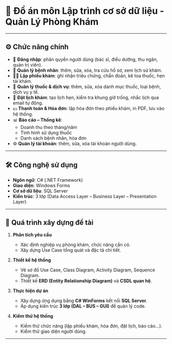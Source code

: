 # 🏥 Đồ án môn Lập trình cơ sở dữ liệu - Quản Lý Phòng Khám

---

## ⚙️ Chức năng chính

- 🔑 **Đăng nhập**: phân quyền người dùng (bác sĩ, điều dưỡng, thu ngân, quản trị viên).
- 📝 **Quản lý bệnh nhân**: thêm, sửa, xóa, tra cứu hồ sơ, xem lịch sử khám.
- 👩‍⚕️ **Lập phiếu khám**: ghi nhận triệu chứng, chẩn đoán, kê toa thuốc, hẹn tái khám.
- 💊 **Quản lý thuốc & dịch vụ**: thêm, sửa, xóa danh mục thuốc, loại bệnh, dịch vụ y tế.
- 📅 **Đặt lịch khám**: tạo lịch hẹn, kiểm tra khung giờ trống, nhắc lịch qua email tự động.
- 💵 **Thanh toán & Hóa đơn**: lập hóa đơn theo phiếu khám, in PDF, lưu vào hệ thống.
- 📊 **Báo cáo – Thống kê**:
  - Doanh thu theo tháng/năm
  - Tình hình sử dụng thuốc
  - Danh sách bệnh nhân, hóa đơn
- ⚙️ **Quản lý tài khoản**: thêm, sửa, xóa tài khoản người dùng.

---

## 🛠️ Công nghệ sử dụng

- **Ngôn ngữ**: C# (.NET Framework)
- **Giao diện**: Windows Forms
- **Cơ sở dữ liệu**: SQL Server
- **Kiến trúc**: 3 lớp (Data Access Layer – Business Layer – Presentation Layer)

---

## 🚀 Quá trình xây dựng đề tài

1. **Phân tích yêu cầu**

   - Xác định nghiệp vụ phòng khám, chức năng cần có.
   - Xây dựng Use Case tổng quát và đặc tả chi tiết.

2. **Thiết kế hệ thống**

   - Vẽ sơ đồ Use Case, Class Diagram, Activity Diagram, Sequence Diagram.
   - Thiết kế **ERD (Entity Relationship Diagram)** và **CSDL quan hệ**.

3. **Thực hiện dự án**

   - Xây dựng ứng dụng bằng **C# WinForms** kết nối **SQL Server**.
   - Áp dụng kiến trúc **3 lớp (DAL – BUS – GUI)** để quản lý code.

4. **Kiểm thử hệ thống**
   - Kiểm thử chức năng (lập phiếu khám, hóa đơn, đặt lịch, báo cáo…).
   - Kiểm thử giao diện người dùng.

---

